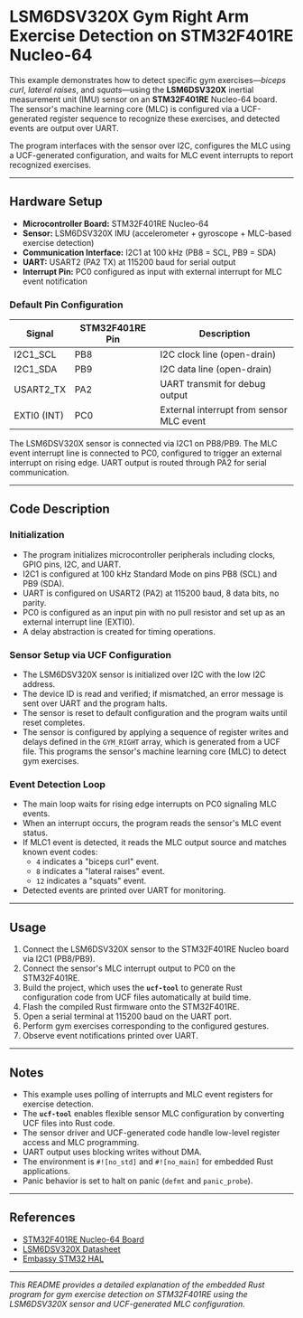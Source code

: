 # LSM6DSV320X Gym Right Arm Exercise Detection on STM32F401RE Nucleo-64

This example demonstrates how to detect specific gym exercises—*biceps curl*, *lateral raises*, and *squats*—using the **LSM6DSV320X** inertial measurement unit (IMU) sensor on an **STM32F401RE** Nucleo-64 board. The sensor's machine learning core (MLC) is configured via a UCF-generated register sequence to recognize these exercises, and detected events are output over UART.

The program interfaces with the sensor over I2C, configures the MLC using a UCF-generated configuration, and waits for MLC event interrupts to report recognized exercises.

---

## Hardware Setup

- **Microcontroller Board:** STM32F401RE Nucleo-64
- **Sensor:** LSM6DSV320X IMU (accelerometer + gyroscope + MLC-based exercise detection)
- **Communication Interface:** I2C1 at 100 kHz (PB8 = SCL, PB9 = SDA)
- **UART:** USART2 (PA2 TX) at 115200 baud for serial output
- **Interrupt Pin:** PC0 configured as input with external interrupt for MLC event notification

### Default Pin Configuration

| Signal       | STM32F401RE Pin | Description                      |
|--------------|-----------------|---------------------------------|
| I2C1_SCL     | PB8             | I2C clock line (open-drain)     |
| I2C1_SDA     | PB9             | I2C data line (open-drain)      |
| USART2_TX    | PA2             | UART transmit for debug output  |
| EXTI0 (INT)  | PC0             | External interrupt from sensor MLC event |

The LSM6DSV320X sensor is connected via I2C1 on PB8/PB9. The MLC event interrupt line is connected to PC0, configured to trigger an external interrupt on rising edge. UART output is routed through PA2 for serial communication.

---

## Code Description

### Initialization

- The program initializes microcontroller peripherals including clocks, GPIO pins, I2C, and UART.
- I2C1 is configured at 100 kHz Standard Mode on pins PB8 (SCL) and PB9 (SDA).
- UART is configured on USART2 (PA2) at 115200 baud, 8 data bits, no parity.
- PC0 is configured as an input pin with no pull resistor and set up as an external interrupt line (EXTI0).
- A delay abstraction is created for timing operations.

### Sensor Setup via UCF Configuration

- The LSM6DSV320X sensor is initialized over I2C with the low I2C address.
- The device ID is read and verified; if mismatched, an error message is sent over UART and the program halts.
- The sensor is reset to default configuration and the program waits until reset completes.
- The sensor is configured by applying a sequence of register writes and delays defined in the `GYM_RIGHT` array, which is generated from a UCF file. This programs the sensor's machine learning core (MLC) to detect gym exercises.

### Event Detection Loop

- The main loop waits for rising edge interrupts on PC0 signaling MLC events.
- When an interrupt occurs, the program reads the sensor's MLC event status.
- If MLC1 event is detected, it reads the MLC output source and matches known event codes:
  - `4` indicates a "biceps curl" event.
  - `8` indicates a "lateral raises" event.
  - `12` indicates a "squats" event.
- Detected events are printed over UART for monitoring.

---

## Usage

1. Connect the LSM6DSV320X sensor to the STM32F401RE Nucleo board via I2C1 (PB8/PB9).
2. Connect the sensor's MLC interrupt output to PC0 on the STM32F401RE.
3. Build the project, which uses the **`ucf-tool`** to generate Rust configuration code from UCF files automatically at build time.
4. Flash the compiled Rust firmware onto the STM32F401RE.
5. Open a serial terminal at 115200 baud on the UART port.
6. Perform gym exercises corresponding to the configured gestures.
7. Observe event notifications printed over UART.

---

## Notes

- This example uses polling of interrupts and MLC event registers for exercise detection.
- The **`ucf-tool`** enables flexible sensor MLC configuration by converting UCF files into Rust code.
- The sensor driver and UCF-generated code handle low-level register access and MLC programming.
- UART output uses blocking writes without DMA.
- The environment is `#![no_std]` and `#![no_main]` for embedded Rust applications.
- Panic behavior is set to halt on panic (`defmt` and `panic_probe`).

---

## References

- [STM32F401RE Nucleo-64 Board](https://www.st.com/en/evaluation-tools/nucleo-f401re.html)
- [LSM6DSV320X Datasheet](https://www.st.com/resource/en/datasheet/lsm6dsv320x.pdf)
- [Embassy STM32 HAL](https://docs.rs/embassy-stm32)
---

*This README provides a detailed explanation of the embedded Rust program for gym exercise detection on STM32F401RE using the LSM6DSV320X sensor and UCF-generated MLC configuration.*
